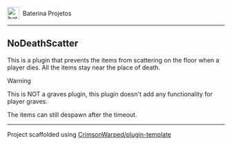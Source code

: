 <div style='display: flex; align-items: center; gap: 8px;'>
    <img src='https://github.com/baterina.png' width='28' height='28' alt='baterina' />
    Baterina Projetos
</div>

---

## NoDeathScatter

This is a plugin that prevents the items from scattering on the floor when a player dies. All the items stay near the place of death.

> [!WARNING]
> This is NOT a graves plugin, this plugin doesn't add any functionality for player graves.
>
> The items can still despawn after the timeout.

---

Project scaffolded using [CrimsonWarped/plugin-template](https://github.com/CrimsonWarpedcraft/plugin-template)
